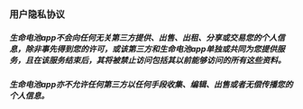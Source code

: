 ### 用户隐私协议

##### 生命电池app不会向任何无关第三方提供、出售、出租、分享或交易您的个人信息，除非事先得到您的许可，或该第三方和生命电池app单独或共同为您提供服务，且在该服务结束后，其将被禁止访问包括其以前能够访问的所有这些资料。

##### 生命电池app亦不允许任何第三方以任何手段收集、编辑、出售或者无偿传播您的个人信息。

